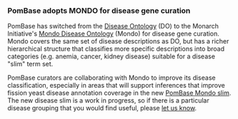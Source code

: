 ### PomBase adopts MONDO for disease gene curation
<!-- pombase_flags: frontpage -->
<!-- newsfeed_thumbnail: human disease.png -->

PomBase has switched from the [Disease
Ontology](https://disease-ontology.org/) (DO) to the Monarch
Initiative's [Mondo Disease
Ontology](https://mondo.monarchinitiative.org/) (Mondo) for disease
gene curation. Mondo covers the same set of disease descriptions as
DO, but has a richer hierarchical structure that classifies more
specific descriptions into broad categories (e.g. anemia, cancer,
kidney disease) suitable for a disease "slim" term set.

PomBase curators are collaborating with Mondo to improve its disease
classification, especially in areas that will support inferences that
improve fission yeast disease annotation coverage in the new [PomBase
Mondo slim](https://www.pombase.org/browse-curation/disease-slim). The
new disease slim is a work in progress, so if there is a particular
disease grouping that you would find useful, please [let us
know](mailto:helpdesk@pombase.org).
